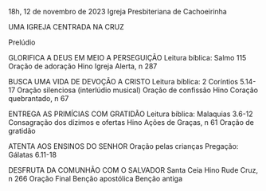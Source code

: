 18h, 12 de novembro de 2023
Igreja Presbiteriana de Cachoeirinha

UMA IGREJA CENTRADA NA CRUZ

Prelúdio

GLORIFICA A DEUS EM MEIO A PERSEGUIÇÃO
Leitura bíblica: Salmo 115
Oração de adoração
Hino Igreja Alerta, n 287

BUSCA UMA VIDA DE DEVOÇÃO A CRISTO
Leitura bíblica: 2 Coríntios 5.14-17
Oração silenciosa (interlúdio musical)
Oração de confissão
Hino Coração quebrantado, n 67

ENTREGA AS PRIMÍCIAS COM GRATIDÃO
Leitura bíblica: Malaquias 3.6-12
Consagração dos dízimos e ofertas
Hino Ações de Graças, n 61
Oração de gratidão

ATENTA AOS ENSINOS DO SENHOR
Oração pelas crianças
Pregação: Gálatas 6.11-18

DESFRUTA DA COMUNHÃO COM O SALVADOR
Santa Ceia
Hino Rude Cruz, n 266
Oração Final
Benção apostólica
Benção antiga